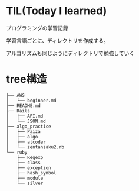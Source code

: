 # TIL(Today I learned)
プログラミングの学習記録

学習言語ごとに、ディレクトリを作成する。　

アルゴリズムも同じようにディレクトリで勉強していく

#  tree構造
```
├── AWS
│   └── beginner.md
├── README.md
├── Rails
│   ├── API.md
│   └── JSON.md
├── algo_practice
│   ├── Paiza
│   ├── algo
│   ├── atcoder
│   └── zentansaku2.rb
└── ruby
    ├── Regexp
    ├── class
    ├── exception
    ├── hash_symbol
    ├── module
    └── silver
```

